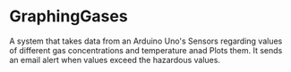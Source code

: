 # GraphingGases
A system that takes data from an Arduino Uno's Sensors regarding values of different gas concentrations and temperature anad Plots them. It sends an email alert when values exceed the hazardous values.
